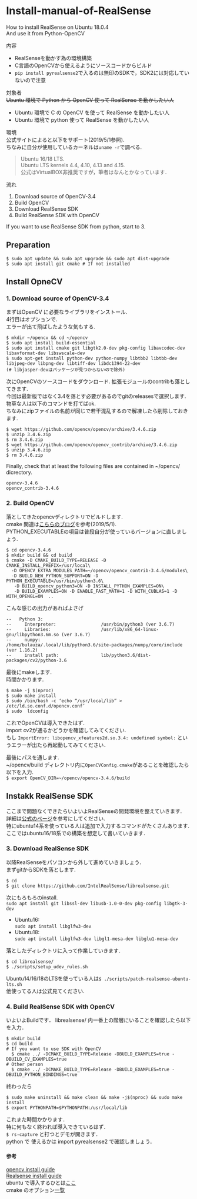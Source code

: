 # Install-manual-of-RealSense
How to install RealSense on Ubuntu 18.0.4  
And use it from Python-OpenCV

内容  
* RealSenseを動かす為の環境構築  
* C言語のOpenCVから使えるようにソースコードからビルド  
* `pip install pyrealsense2`で入るのは無印のSDKで，SDK2には対応していないので注意

対象者  
~~Ubuntu 環境で Python から OpenCV 使って RealSense を動かしたい人~~  
* Ubuntu 環境で C の OpenCV を使って RealSense を動かしたい人
* Ubuntu 環境で python 使って RealSense を動かしたい人

環境  
公式サイトによると以下をサポート(2019/5/1参照).  
ちなみに自分が使用しているカーネルは`uname -r`で調べる.  
> Ubuntu 16/18 LTS.  
> Ubuntu LTS kernels 4.4, 4.10, 4.13 and 4.15.  
公式はVirtualBOX非推奨ですが，筆者はなんとかなっています．

流れ  
1. Download source of OpenCV-3.4  
2. Build OpenCV  
3. Download RealSense SDK  
4. Build RealSense SDK with OpenCV  

If you want to use RealSense SDK from python, start to 3.

## Preparation
```
$ sudo apt update && sudo apt upgrade && sudo apt dist-upgrade
$ sudo apt install git cmake # If not installed
```

## Install OpneCV
### 1. Download source of OpenCV-3.4 
まずはOpenCV に必要なライブラリをインストール.  
4行目はオプションで.  
エラーが出て飛ばしたような気もする.  
```
$ mkdir ~/opencv && cd ~/opencv
$ sudo apt install build-essential
$ sudo apt install cmake git libgtk2.0-dev pkg-config libavcodec-dev libavformat-dev libswscale-dev
$ sudo apt-get install python-dev python-numpy libtbb2 libtbb-dev libjpeg-dev libpng-dev libtiff-dev libdc1394-22-dev
(# libjasper-devはパッケージが見つからないので除外)
```

次にOpenCVのソースコードをダウンロード. 
拡張モジュールのcontribも落としてきます.  
今回は最新版ではなく3.4を落とす必要があるのでgitのreleasesで選択します.  
物草な人は以下のコマンドを打てばok.  
ちなみにzipファイルの名前が同じで若干混乱するので解凍したら削除しておきます.
```
$ wget https://github.com/opencv/opencv/archive/3.4.6.zip
$ unzip 3.4.6.zip
$ rm 3.4.6.zip
$ wget https://github.com/opencv/opencv_contrib/archive/3.4.6.zip
$ unzip 3.4.6.zip
$ rm 3.4.6.zip
```
Finally, check that at least the following files are contained in ~/opencv/ dicrectory.
```
opencv-3.4.6
opencv_contrib-3.4.6
```

### 2. Build OpenCV  
落としてきたopencvディレクトリでビルドします.  
cmake 関連は[こちらのブログ](http://weekendproject9.hatenablog.com/entry/2018/08/02/185136)を参考(2019/5/1).  
PYTHON_EXECUTABLEの項目は普段自分が使っているバージョンに直しましょう.  
```
$ cd opencv-3.4.6
$ mkdir build && cd build
$ cmake -D CMAKE_BUILD_TYPE=RELEASE -D CMAKE_INSTALL_PREFIX=/usr/local\
  -D OPENCV_EXTRA_MODULES_PATH=~/opencv/opencv_contrib-3.4.6/modules\
  -D BUILD_NEW_PYTHON_SUPPORT=ON -D PYTHON_EXECUTABLE=/usr/bin/python3.6\
   -D BUILD_opencv_python3=ON -D INSTALL_PYTHON_EXAMPLES=ON\
   -D BUILD_EXAMPLES=ON -D ENABLE_FAST_MATH=1 -D WITH_CUBLAS=1 -D WITH_OPENGL=ON  ..
```
こんな感じの出力があればよさげ
```
--   Python 3:
--     Interpreter:                 /usr/bin/python3 (ver 3.6.7)
--     Libraries:                   /usr/lib/x86_64-linux-gnu/libpython3.6m.so (ver 3.6.7)
--     numpy:                       /home/bulauza/.local/lib/python3.6/site-packages/numpy/core/include (ver 1.16.2)
--     install path:                lib/python3.6/dist-packages/cv2/python-3.6

```
最後にmakeします.  
時間かかります.  
```
$ make -j $(nproc)
$ sudo make install
$ sudo /bin/bash -c ‘echo “/usr/local/lib” > /etc/ld.so.conf.d/opencv.conf’
$ sudo  ldconfig
```
これでOpenCVは導入できたはず.  
import cv2が通るかどうかを確認してみてください.  
もし `ImportError: libopencv_xfeatures2d.so.3.4: undefined symbol:` というエラーが出たら再起動してみてください．  

最後にパスを通します.  
~/opencv/build ディレクトリ内に`OpenCVConfig.cmake`があることを確認したら以下を入力.  
`$ export OpenCV_DIR=~/opencv/opencv-3.4.6/build`  

## Instakk RealSense SDK
ここまで問題なくできたらいよいよRealSenseの開発環境を整えていきます.  
詳細は[公式のページ](https://github.com/IntelRealSense/librealsense/blob/master/doc/installation.md)を参考にしてください.  
特にubuntu14系を使っている人は追加で入力するコマンドがたくさんあります.  
ここではubuntu16/18系での構築を想定して書いていきます．  

### 3. Download RealSense SDK  
以降RealSenseをパソコンから外して進めていきましょう．  
まずgitからSDKを落とします.  
```
$ cd
$ git clone https://github.com/IntelRealSense/librealsense.git
```
次にもろもろのinstall.  
`sudo apt install git libssl-dev libusb-1.0-0-dev pkg-config libgtk-3-dev`  
* Ubuntu16:  
  `sudo apt install libglfw3-dev`
* Ubuntu18:  
  `sudo apt install libglfw3-dev libgl1-mesa-dev libglu1-mesa-dev`  

落としたディレクトリに入って作業していきます．  
```
$ cd librealsense/
$ ./scripts/setup_udev_rules.sh
```
Ubuntu14/16/18のLTSを使っている人は`$ ./scripts/patch-realsense-ubuntu-lts.sh`  
他使ってる人は公式見てください.  


### 4. Build RealSense SDK with OpenCV  
いよいよBuildです．
librealsense/ 内一番上の階層にいることを確認したら以下を入力．  
```
$ mkdir build
$ cd build
# If you want to use SDK with OpenCV 
  $ cmake ../ -DCMAKE_BUILD_TYPE=Release -DBUILD_EXAMPLES=true -DBUILD_CV_EXAMPLES=true
# Other person
  $ cmake ../ -DCMAKE_BUILD_TYPE=Release -DBUILD_EXAMPLES=true -DBUILD_PYTHON_BINDINGS=true
```

終わったら
```
$ sudo make uninstall && make clean && make -j$(nproc) && sudo make install
$ export PYTHONPATH=$PYTHONPATH:/usr/local/lib
```
これまた時間かかります．  
特に何もなく終われば導入できているはず．  
`$ rs-capture` と打つとデモが開きます．  
python で 使えるかは import pyrealsense2 で確認しましょう．  



#### 参考
[opencv install guide](https://docs.opencv.org/trunk/d7/d9f/tutorial_linux_install.html)  
[Realsense install guide](https://github.com/IntelRealSense/librealsense)  
ubuntu で導入するひとは[ここ](https://github.com/IntelRealSense/librealsense/blob/master/doc/installation.md)  
cmake のオプション[一覧](https://github.com/IntelRealSense/librealsense/wiki/Build-Configuration)

